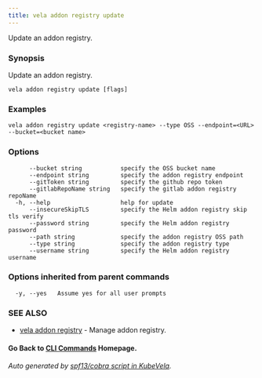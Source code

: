 ```yaml
---
title: vela addon registry update
---
```


Update an addon registry.

### Synopsis

Update an addon registry.

```
vela addon registry update [flags]
```

### Examples

```
vela addon registry update <registry-name> --type OSS --endpoint=<URL> --bucket=<bucket name>
```

### Options

```
      --bucket string           specify the OSS bucket name
      --endpoint string         specify the addon registry endpoint
      --gitToken string         specify the github repo token
      --gitlabRepoName string   specify the gitlab addon registry repoName
  -h, --help                    help for update
      --insecureSkipTLS         specify the Helm addon registry skip tls verify
      --password string         specify the Helm addon registry password
      --path string             specify the addon registry OSS path
      --type string             specify the addon registry type
      --username string         specify the Helm addon registry username
```

### Options inherited from parent commands

```
  -y, --yes   Assume yes for all user prompts
```

### SEE ALSO

* [vela addon registry](vela_addon_registry.md)	 - Manage addon registry.

#### Go Back to [CLI Commands](vela.md) Homepage.


###### Auto generated by [spf13/cobra script in KubeVela](https://github.com/kubevela/kubevela/tree/master/hack/docgen).
